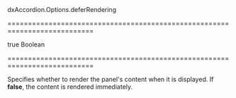 <!--id-->dxAccordion.Options.deferRendering<!--/id-->
===========================================================================
<!--default-->true<!--/default-->
<!--type-->Boolean<!--/type-->
===========================================================================

<!--shortDescription-->
Specifies whether to render the panel's content when it is displayed. If **false**, the content is rendered immediately.
<!--/shortDescription-->

<!--fullDescription-->

<!--/fullDescription-->